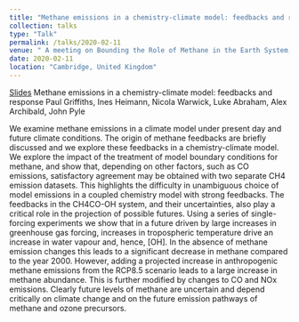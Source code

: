 ```yaml
---
title: "Methane emissions in a chemistry-climate model: feedbacks and response"
collection: talks
type: "Talk"
permalink: /talks/2020-02-11
venue: " A meeting on Bounding the Role of Methane in the Earth System, Chemistry Department, Cambridge,  United Kingdom"
date: 2020-02-11
location: "Cambridge, United Kingdom"
---
```


[Slides](https://paultgriffiths.github.io/files/Griffiths_2020-01-28_CH4.pdf)
Methane emissions in a chemistry-climate model: feedbacks and response
Paul Griffiths, Ines Heimann, Nicola Warwick, Luke Abraham, Alex Archibald, John Pyle

We examine methane emissions in a climate model under present day and future climate conditions.  The origin of methane feedbacks are briefly discussed and we explore these feedbacks in a chemistry-climate model.  We explore the impact of the treatment of model boundary conditions for methane, and show that, depending on other factors, such as CO emissions, satisfactory agreement may be obtained with two separate CH4 emission datasets. This highlights the difficulty in unambiguous choice of model emissions in a coupled chemistry model with strong feedbacks. The feedbacks in the CH4CO-OH system, and their uncertainties, also play a critical role in the projection of possible futures.  Using a series of single-forcing experiments we show that in a future driven by large increases in greenhouse gas forcing, increases in tropospheric temperature drive an increase in water vapour and, hence, [OH].  In the absence of methane emission changes this leads to a significant decrease in methane compared to the year 2000. However, adding a projected increase in anthropogenic methane emissions from the RCP8.5 scenario leads to a large increase in methane abundance. This is further modified by changes to CO and NOx emissions. Clearly future levels of methane are uncertain and depend critically on climate change and on the future emission pathways of methane and ozone precursors.